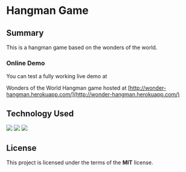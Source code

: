 

# Hangman Game

## Summary
This is a hangman game based on the wonders of the world.

### Online Demo
You can test a fully working live demo at

Wonders of the World Hangman game hosted at 
[http://wonder-hangman.herokuapp.com/](http://wonder-hangman.herokuapp.com/)


## Technology Used
 ![](http://williamavasquez.herokuapp.com/img/js.png)
 ![](http://williamavasquez.herokuapp.com/img/html.png)
  ![](http://williamavasquez.herokuapp.com/img/css.png)

## License
This project is licensed under the terms of the **MIT** license.

